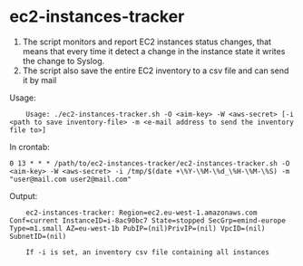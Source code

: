 ec2-instances-tracker
=====================

1. The script monitors and report EC2 instances status changes, that means that every time it detect a change in the instance state it writes the change to Syslog.
2. The script also save the entire EC2 inventory to a csv file and can send it by mail

Usage:

        Usage: ./ec2-instances-tracker.sh -O <aim-key> -W <aws-secret> [-i <path to save inventory-file> -m <e-mail address to send the inventory file to>]
	
In crontab:

	0 13 * * * /path/to/ec2-instances-tracker/ec2-instances-tracker.sh -O <aim-key> -W <aws-secret> -i /tmp/$(date +\%Y-\%M-\%d_\%H-\%M-\%S) -m "user@mail.com user2@mail.com"

Output:

        ec2-instances-tracker: Region=ec2.eu-west-1.amazonaws.com Conf=current InstanceID=i-8ac90bc7 State=stopped SecGrp=emind-europe Type=m1.small AZ=eu-west-1b PubIP=(nil)PrivIP=(nil) VpcID=(nil) SubnetID=(nil)
        
        If -i is set, an inventory csv file containing all instances
